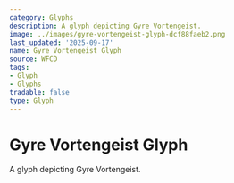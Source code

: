 ```yaml
---
category: Glyphs
description: A glyph depicting Gyre Vortengeist.
image: ../images/gyre-vortengeist-glyph-dcf88faeb2.png
last_updated: '2025-09-17'
name: Gyre Vortengeist Glyph
source: WFCD
tags:
- Glyph
- Glyphs
tradable: false
type: Glyph
---
```


# Gyre Vortengeist Glyph

A glyph depicting Gyre Vortengeist.

